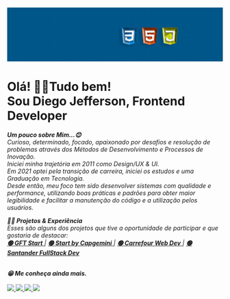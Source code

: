 
![](https://github.com/Diegojfsr/Diegojfsr/blob/main/Imagens/Capa%20Perfil.jpg)


<p dir="auto">
  <h1>Olá! 👋😁Tudo bem!  <br>
  Sou Diego Jefferson, Frontend Developer</h1>  
</p> 

<p dir="auto">
<em>
<strong>Um pouco sobre Mim...😊  </strong><br>
Curioso, determinado, focado, apaixonado por desafios e resolução de problemas através dos Métodos de Desenvolvimento e Processos de Inovação.
<br>
Iniciei minha trajetória em 2011 como Design/UX & UI.<br>
Em 2021 optei pela transição de carreira, iniciei os estudos e uma Graduação em Tecnologia.<br>
Desde então, meu foco tem sido desenvolver sistemas com qualidade e performance, utilizando boas práticas e padrões para obter maior legibilidade e facilitar a     manutenção do código e a utilização pelos usuários.
</em>
</p>

<p dir="auto">
<em>
<strong>👨‍💻 Projetos & Experiência</strong><br>
Esses são alguns dos projetos que tive a oportunidade de participar e que gostaria de destacar:<br>
<a href="https://github.com/Diegojfsr/GFT_Start"> <strong> 🟢 GFT Start</strong> </a> |
<a href="https://github.com/Diegojfsr/Programa_Start_by_Capgemini"> <strong> 🟢 Start by Capgemini</strong> </a>  | 
<a href="https://github.com/Diegojfsr/Carrefour_Web_Developer"> <strong> 🟢 Carrefour Web Dev</strong> </a> |
<a href="https://github.com/Diegojfsr/Santander_Fullstack_Developer"> <strong> 🟢 Santander FullStack Dev</strong> </a></li>
</em>
</p>
<br>

<em>
<strong>😁 Me conheça ainda mais.</strong><br><br>
</em>

<div style="display:inline">
<!-- Curriculo --> 
<a href="https://github.com/Diegojfsr/Curriculo/blob/main/DiegoJfsr-Frontend%20Developer.pdf">
<img src="https://img.shields.io/badge/PDF-%20Curriculo-ec7642?style=for-the-badge&logo=Curriculo&logoColor=white">
</a>
<!-- Linkedin --> 
<a href="https://www.linkedin.com/in/diegojfsr/">
<img src="https://img.shields.io/badge/linkedin-%230077B5.svg?style=for-the-badge&logo=linkedin&logoColor=white">
</a>
<!-- Behance -->
<a href="https://www.behance.net/diegojfsr">
<img src="https://img.shields.io/badge/Behance-1769ff?style=for-the-badge&logo=behance&logoColor=white">
</a>
<!-- Medium -->
<a href="https://medium.com/@diegojfsr/about">
<img src="https://img.shields.io/badge/Medium-176977?style=for-the-badge&logo=Medium&logoColor=white">
</a>
  

  
</div>


















<!--

<div style="display:inline">

  <a href="https://github.com/Diegojfsr/Curriculo/blob/main/DiegoJfsr-Frontend%20Developer.pdf">
   <img width='50' height='50' src="https://cdn.icon-icons.com/icons2/2144/PNG/512/person_paper_id_card_profile_user_icon_131800.png" />
  </a>
 
  <a href="https://www.linkedin.com/in/diegojfsr/">
   <img width='50' height='50' src="https://cdn.icon-icons.com/icons2/1584/PNG/512/3721674-linkedin_108053.png" />
  </a>

  <a href="https://www.behance.net/diegojfsr">
   <img width='50' height='50' src="https://cdn.icon-icons.com/icons2/1584/PNG/512/3721681-behance_108059.png" />
  </a>
  
  <a href="https://medium.com/@diegojfsr/about">
   <img width='50' height='50' src="https://cdn.icon-icons.com/icons2/1584/PNG/512/3721675-medium_108052.png" />
  </a>

</div>

-->




  
<!--<a href="https://github.com/Diegojfsr/Curriculo/blob/main/DiegoJfsr-Frontend%20Developer.pdf"> 🔵 Curriculo </a>  | 
<a href="https://www.linkedin.com/in/diegojfsr/"> 🔵  Linkedin </a> | 
<a href="https://github.com/Diegojfsr"> 🔵  Github </a> | 
<a href="https://www.behance.net/diegojfsr">  🔵  Behance </a> |
<a href="https://medium.com/@diegojfsr">  🔵  Medium </a>-->

 
